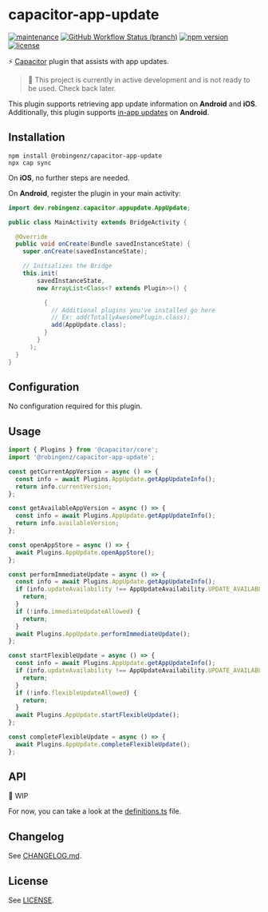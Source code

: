 # capacitor-app-update

[![maintenance](https://img.shields.io/maintenance/yes/2021)](https://github.com/robingenz/capacitor-app-update)
[![GitHub Workflow Status (branch)](https://img.shields.io/github/workflow/status/robingenz/capacitor-app-update/CI/main)](https://github.com/robingenz/capacitor-app-update/actions?query=workflow%3ACI)
[![npm version](https://img.shields.io/npm/v/@robingenz/capacitor-app-update)](https://www.npmjs.com/package/@robingenz/capacitor-app-update)
[![license](https://img.shields.io/github/license/robingenz/capacitor-app-update)](https://github.com/robingenz/capacitor-app-update/blob/main/LICENSE)

⚡️ [Capacitor](https://capacitorjs.com/) plugin that assists with app updates.

> 🚧 This project is currently in active development and is not ready to be used. Check back later.

This plugin supports retrieving app update information on **Android** and **iOS**.  
Additionally, this plugin supports [in-app updates](https://developer.android.com/guide/playcore/in-app-updates) on **Android**.

## Installation

```
npm install @robingenz/capacitor-app-update
npx cap sync
```

On **iOS**, no further steps are needed.

On **Android**, register the plugin in your main activity:

```java
import dev.robingenz.capacitor.appupdate.AppUpdate;

public class MainActivity extends BridgeActivity {

  @Override
  public void onCreate(Bundle savedInstanceState) {
    super.onCreate(savedInstanceState);

    // Initializes the Bridge
    this.init(
        savedInstanceState,
        new ArrayList<Class<? extends Plugin>>() {

          {
            // Additional plugins you've installed go here
            // Ex: add(TotallyAwesomePlugin.class);
            add(AppUpdate.class);
          }
        }
      );
  }
}
```

## Configuration

No configuration required for this plugin.

## Usage

```js
import { Plugins } from '@capacitor/core';
import '@robingenz/capacitor-app-update';

const getCurrentAppVersion = async () => {
  const info = await Plugins.AppUpdate.getAppUpdateInfo();
  return info.currentVersion;
};

const getAvailableAppVersion = async () => {
  const info = await Plugins.AppUpdate.getAppUpdateInfo();
  return info.availableVersion;
};

const openAppStore = async () => {
  await Plugins.AppUpdate.openAppStore();
};

const performImmediateUpdate = async () => {
  const info = await Plugins.AppUpdate.getAppUpdateInfo();
  if (info.updateAvailability !== AppUpdateAvailability.UPDATE_AVAILABLE) {
    return;
  }
  if (!info.immediateUpdateAllowed) {
    return;
  }
  await Plugins.AppUpdate.performImmediateUpdate();
};

const startFlexibleUpdate = async () => {
  const info = await Plugins.AppUpdate.getAppUpdateInfo();
  if (info.updateAvailability !== AppUpdateAvailability.UPDATE_AVAILABLE) {
    return;
  }
  if (!info.flexibleUpdateAllowed) {
    return;
  }
  await Plugins.AppUpdate.startFlexibleUpdate();
};

const completeFlexibleUpdate = async () => {
  await Plugins.AppUpdate.completeFlexibleUpdate();
};
```

## API

🚧 WIP

For now, you can take a look at the [definitions.ts](https://github.com/robingenz/capacitor-app-update/blob/main/src/definitions.ts) file.

## Changelog

See [CHANGELOG.md](https://github.com/robingenz/capacitor-app-update/blob/main/CHANGELOG.md).

## License

See [LICENSE](https://github.com/robingenz/capacitor-app-update/blob/main/LICENSE).
